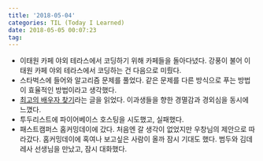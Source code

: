 ```yaml
---
title: '2018-05-04'
categories: TIL (Today I Learned)
date: 2018-05-05 00:07:23
tag:
---
```

- 이태원 카페 야외 테라스에서 코딩하기 위해 카페들을 돌아다녔다. 강풍이 불어 이태원 카페 야외 테라스에서 코딩하는 건 다음으로 미뤘다.
- 스타벅스에 들어와 알고리즘 문제를 풀었다. 같은 문제를 다른 방식으로 푸는 방법이 효율적인 방법이라고 생각했다.
- [최고의 배우자 찾기](https://horizon.kias.re.kr/archives/allarticles/mathematics/%EC%B5%9C%EA%B3%A0%EC%9D%98-%EB%B0%B0%EC%9A%B0%EC%9E%90-%EC%B0%BE%EA%B8%B0/)라는 글을 읽었다. 이과생들을 향한 경멸감과 경외심을 동시에 느꼈다. 
- 투두리스트에 파이어베이스 호스팅을 시도했고, 실패했다.
- 패스트캠퍼스 홈커밍데이에 갔다. 처음엔 갈 생각이 없었지만 우창님의 제안으로 따라갔다. 홈커밍데이에 혹여나 보고싶은 사람이 올까 잠시 기대도 했다. 범두와 김데레사 선생님을 만났고, 잠시 대화했다.
